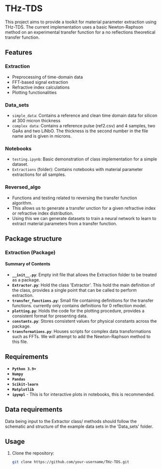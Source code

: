 # THz-TDS

This project aims to provide a toolkit for material parameter extraction using THz-TDS.
The current implementation uses a basic Newton-Raphson method on an experimental transfer function for a no reflections theoretical transfer function.



## Features
### Extraction
- Preprocessing of time-domain data
- FFT-based signal extraction
- Refractive index calculations
- Plotting functionalities

### Data_sets
- `simple_data`: Contains a reference and clean time domain data for silicon at 300 micron thickness
- `complex data`: Contains a reference pulse (ref2.csv) and 4 samples, two GaAs and two LiNbO. The thickness is the second number in the file name and is given in microns.

### Notebooks
- `testing.ipynb`: Basic demonstration of class implementation for a simple dataset.
- `Extractions` (folder): Contains notebooks with material parameter extractions for all samples. 

### Reversed_algo
- Functions and testing related to reversing the transfer function algorithm.
- This allows us to generate a transfer unction for a given refractive index or refractive index distribution.
- Using this we can generate datasets to train a neural network to learn to extract material parameters from a transfer function.


## Package structure
### Extraction (Package)
#### Summary of Contents
- **`__init__.py`**: Empty init file that allows the Extraction folder to be treated as a package.
- **`Extractor.py`**: Hold the class 'Extractor'. This hold the main definition of the class, provides a single point that can be called to perform extraction.
- **`transfer_functions.py`**: Small file containing definitions for the transfer functions. currently only contains definitions for 0 reflection model.
- **`plotting.py`**: Holds the code for the plotting procedure, provides a consistent format for presenting data.
- **`constants.py`**: Stores consistent values for physical constants across the package.
- **`transformations.py`**: Houses scripts for complex data transformations such as FFTs. We will attempt to add the Newton-Raphson method to this file.



## Requirements
- **`Python 3.9+`**
- **`Numpy`**
- **`Pandas`**
- **`Scikit-learn`**
- **`Matplotlib`**
- **`ipympl`** - This is for interactive plots in notebooks, this is recommended.

## Data requirements
Data being input to the Extractor class/ methods should follow the schematic and structure of the example data sets in the 'Data_sets' folder.



## Usage
1. Clone the repository:
   ```bash
   git clone https://github.com/your-username/THz-TDS.git